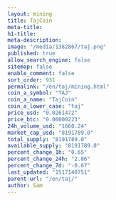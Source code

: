 ```yaml
---
layout: mining
title: TajCoin
meta-title: 
h1-title: 
meta-description: 
image: "/media/1382867/taj.png"
published: true
allow_search_engine: false
sitemap: false
enable_comment: false
sort_order: 931
permalink: "/en/taj/mining.html"
coin_a_symbol: "TAJ"
coin_a_name: "TajCoin"
coin_a_lower_case: "taj"
price_usd: "0.0261472"
price_btc: "0.00000223"
24h_volume_usd: "1660.24"
market_cap_usd: "8191789.0"
total_supply: "8191789.0"
available_supply: "8191789.0"
percent_change_1h: "0.65"
percent_change_24h: "2.86"
percent_change_7d: "-0.67"
last_updated: "1517140751"
parent-url: "/en/taj/"
author: Sam
---
```


